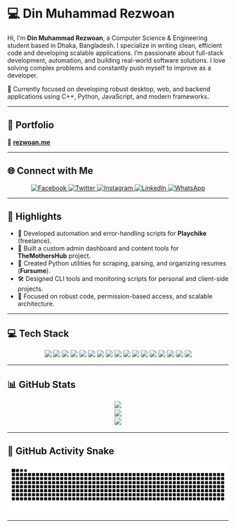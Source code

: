 
# 💻 Din Muhammad Rezwoan

Hi, I’m **Din Muhammad Rezwoan**, a Computer Science & Engineering student based in Dhaka, Bangladesh. I specialize in writing clean, efficient code and developing scalable applications. I’m passionate about full-stack development, automation, and building real-world software solutions. I love solving complex problems and constantly push myself to improve as a developer.

📌 Currently focused on developing robust desktop, web, and backend applications using C++, Python, JavaScript, and modern frameworks.

---

## 🚀 Portfolio
🔗 [**rezwoan.me**](https://rezwoan.me)

---

## 🌐 Connect with Me

<div align="center">
  <a href="https://www.facebook.com/ager.id.hack.hoye.gase" target="_blank">
    <img src="https://raw.githubusercontent.com/maurodesouza/profile-readme-generator/master/src/assets/icons/social/facebook/default.svg" width="40" height="40" alt="Facebook" />
  </a>
  <a href="https://twitter.com/XRezwoan" target="_blank">
    <img src="https://raw.githubusercontent.com/maurodesouza/profile-readme-generator/master/src/assets/icons/social/twitter/default.svg" width="40" height="40" alt="Twitter" />
  </a>
  <a href="https://www.instagram.com/din.muhammad.rezwoan" target="_blank">
    <img src="https://raw.githubusercontent.com/maurodesouza/profile-readme-generator/master/src/assets/icons/social/instagram/default.svg" width="40" height="40" alt="Instagram" />
  </a>
  <a href="https://www.linkedin.com/in/din-muhammad-rezwoan-b4b87020a" target="_blank">
    <img src="https://raw.githubusercontent.com/maurodesouza/profile-readme-generator/master/src/assets/icons/social/linkedin/default.svg" width="40" height="40" alt="LinkedIn" />
  </a>
  <a href="https://wa.me/8801643751861" target="_blank">
    <img src="https://raw.githubusercontent.com/maurodesouza/profile-readme-generator/master/src/assets/icons/social/whatsapp/default.svg" width="40" height="40" alt="WhatsApp" />
  </a>
</div>

---

## 🌟 Highlights

- 🧩 Developed automation and error-handling scripts for **Playchike** (freelance).
- 🛒 Built a custom admin dashboard and content tools for **TheMothersHub** project.
- 🧠 Created Python utilities for scraping, parsing, and organizing resumes (**Fursume**).
- 🛠️ Designed CLI tools and monitoring scripts for personal and client-side projects.
- 🔐 Focused on robust code, permission-based access, and scalable architecture.

---

## 💻 Tech Stack

<p align="center">
  <img src="https://img.shields.io/badge/C-%2300599C.svg?style=for-the-badge&logo=c&logoColor=white" />
  <img src="https://img.shields.io/badge/C++-%2300599C.svg?style=for-the-badge&logo=c%2B%2B&logoColor=white" />
  <img src="https://img.shields.io/badge/Python-3670A0?style=for-the-badge&logo=python&logoColor=white" />
  <img src="https://img.shields.io/badge/Java-%23ED8B00.svg?style=for-the-badge&logo=openjdk&logoColor=white" />
  <img src="https://img.shields.io/badge/JavaScript-%23323330.svg?style=for-the-badge&logo=javascript&logoColor=%23F7DF1E" />
  <img src="https://img.shields.io/badge/HTML5-%23E34F26.svg?style=for-the-badge&logo=html5&logoColor=white" />
  <img src="https://img.shields.io/badge/CSS3-%231572B6.svg?style=for-the-badge&logo=css3&logoColor=white" />
  <img src="https://img.shields.io/badge/React-%2320232a.svg?style=for-the-badge&logo=react&logoColor=%2361DAFB" />
  <img src="https://img.shields.io/badge/Node.js-%23339933.svg?style=for-the-badge&logo=nodedotjs&logoColor=white" />
  <img src="https://img.shields.io/badge/SQLite-%2307405e.svg?style=for-the-badge&logo=sqlite&logoColor=white" />
  <img src="https://img.shields.io/badge/Django-%23092E20.svg?style=for-the-badge&logo=django&logoColor=white" />
  <img src="https://img.shields.io/badge/Flask-%23000.svg?style=for-the-badge&logo=flask&logoColor=white" />
  <img src="https://img.shields.io/badge/TailwindCSS-%2338B2AC.svg?style=for-the-badge&logo=tailwind-css&logoColor=white" />
  <img src="https://img.shields.io/badge/Bootstrap-%238511FA.svg?style=for-the-badge&logo=bootstrap&logoColor=white" />
  <img src="https://img.shields.io/badge/GitHub Pages-121013?style=for-the-badge&logo=github&logoColor=white" />
  <img src="https://img.shields.io/badge/Heroku-%23430098.svg?style=for-the-badge&logo=heroku&logoColor=white" />
  <img src="https://img.shields.io/badge/DigitalOcean-%230167ff.svg?style=for-the-badge&logo=digitalOcean&logoColor=white" />
</p>

---

## 📊 GitHub Stats

<p align="center">
  <img src="https://github-readme-stats.vercel.app/api?username=Rezwoan&theme=dark&hide_border=false" />
  <br/>
  <img src="https://github-readme-streak-stats.herokuapp.com/?user=Rezwoan&theme=dark&hide_border=false" />
  <br/>
  <img src="https://github-readme-stats.vercel.app/api/top-langs/?username=Rezwoan&theme=dark&hide_border=false&layout=compact" />
</p>

---

## 🐍 GitHub Activity Snake

<p align="center">
  <img src="https://raw.githubusercontent.com/Rezwoan/Rezwoan/output/snake.svg" alt="Snake animation" />
</p>

---
<!--
<p align="center">
  <a href="https://visitcount.itsvg.in">
    <img src="https://visitcount.itsvg.in/api?id=Rezwoan&icon=0&color=0" />
  </a>
</p>
-->
